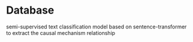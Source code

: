 # Database
semi-supervised text classification model based on sentence-transformer to extract the causal mechanism relationship
